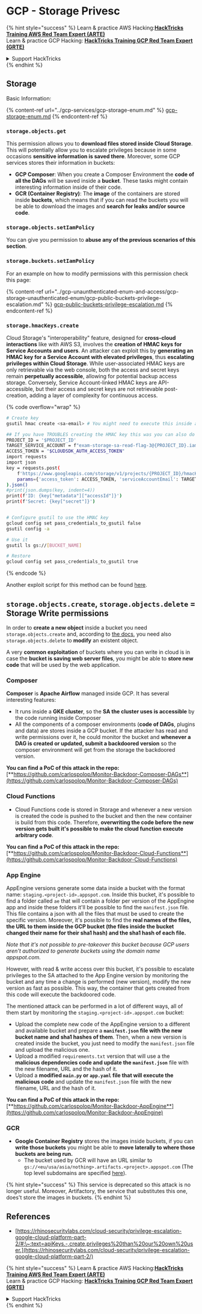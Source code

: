 # GCP - Storage Privesc

{% hint style="success" %}
Learn & practice AWS Hacking:<img src="../../../.gitbook/assets/image (1).png" alt="" data-size="line">[**HackTricks Training AWS Red Team Expert (ARTE)**](https://training.hacktricks.xyz/courses/arte)<img src="../../../.gitbook/assets/image (1).png" alt="" data-size="line">\
Learn & practice GCP Hacking: <img src="../../../.gitbook/assets/image (2).png" alt="" data-size="line">[**HackTricks Training GCP Red Team Expert (GRTE)**<img src="../../../.gitbook/assets/image (2).png" alt="" data-size="line">](https://training.hacktricks.xyz/courses/grte)

<details>

<summary>Support HackTricks</summary>

* Check the [**subscription plans**](https://github.com/sponsors/carlospolop)!
* **Join the** 💬 [**Discord group**](https://discord.gg/hRep4RUj7f) or the [**telegram group**](https://t.me/peass) or **follow** us on **Twitter** 🐦 [**@hacktricks\_live**](https://twitter.com/hacktricks\_live)**.**
* **Share hacking tricks by submitting PRs to the** [**HackTricks**](https://github.com/carlospolop/hacktricks) and [**HackTricks Cloud**](https://github.com/carlospolop/hacktricks-cloud) github repos.

</details>
{% endhint %}

## Storage

Basic Information:

{% content-ref url="../gcp-services/gcp-storage-enum.md" %}
[gcp-storage-enum.md](../gcp-services/gcp-storage-enum.md)
{% endcontent-ref %}

### `storage.objects.get`

This permission allows you to **download files stored inside Cloud Storage**. This will potentially allow you to escalate privileges because in some occasions **sensitive information is saved there**. Moreover, some GCP services stores their information in buckets:

* **GCP Composer**: When you create a Composer Environment the **code of all the DAGs** will be saved inside a **bucket**. These tasks might contain interesting information inside of their code.
* **GCR (Container Registry)**: The **image** of the containers are stored inside **buckets**, which means that if you can read the buckets you will be able to download the images and **search for leaks and/or source code**.

### `storage.objects.setIamPolicy`

You can give you permission to **abuse any of the previous scenarios of this section**.

### **`storage.buckets.setIamPolicy`**

For an example on how to modify permissions with this permission check this page:

{% content-ref url="../gcp-unaunthenticated-enum-and-access/gcp-storage-unauthenticated-enum/gcp-public-buckets-privilege-escalation.md" %}
[gcp-public-buckets-privilege-escalation.md](../gcp-unaunthenticated-enum-and-access/gcp-storage-unauthenticated-enum/gcp-public-buckets-privilege-escalation.md)
{% endcontent-ref %}

### `storage.hmacKeys.create`

Cloud Storage's "interoperability" feature, designed for **cross-cloud interactions** like with AWS S3, involves the **creation of HMAC keys for Service Accounts and users**. An attacker can exploit this by **generating an HMAC key for a Service Account with elevated privileges**, thus **escalating privileges within Cloud Storage**. While user-associated HMAC keys are only retrievable via the web console, both the access and secret keys remain **perpetually accessible**, allowing for potential backup access storage. Conversely, Service Account-linked HMAC keys are API-accessible, but their access and secret keys are not retrievable post-creation, adding a layer of complexity for continuous access.

{% code overflow="wrap" %}
```bash
# Create key
gsutil hmac create <sa-email> # You might need to execute this inside a VM instance

## If you have TROUBLES creating the HMAC key this was you can also do it contacting the API directly:
PROJECT_ID = '$PROJECT_ID'
TARGET_SERVICE_ACCOUNT = f"exam-storage-sa-read-flag-3@{PROJECT_ID}.iam.gserviceaccount.com"
ACCESS_TOKEN = "$CLOUDSDK_AUTH_ACCESS_TOKEN"
import requests
import json
key = requests.post(
    f'https://www.googleapis.com/storage/v1/projects/{PROJECT_ID}/hmacKeys',
    params={'access_token': ACCESS_TOKEN, 'serviceAccountEmail': TARGET_SERVICE_ACCOUNT}
).json()
#print(json.dumps(key, indent=4))
print(f'ID: {key["metadata"]["accessId"]}')
print(f'Secret: {key["secret"]}')


# Configure gsutil to use the HMAC key
gcloud config set pass_credentials_to_gsutil false
gsutil config -a

# Use it
gsutil ls gs://[BUCKET_NAME]

# Restore
gcloud config set pass_credentials_to_gsutil true
```
{% endcode %}

Another exploit script for this method can be found [here](https://github.com/RhinoSecurityLabs/GCP-IAM-Privilege-Escalation/blob/master/ExploitScripts/storage.hmacKeys.create.py).

## `storage.objects.create`, `storage.objects.delete` = Storage Write permissions

In order to **create a new object** inside a bucket you need `storage.objects.create` and, according to [the docs](https://cloud.google.com/storage/docs/access-control/iam-permissions#object\_permissions), you need also `storage.objects.delete` to **modify** an existent object.

A very **common exploitation** of buckets where you can write in cloud is in case the **bucket is saving web server files**, you might be able to **store new code** that will be used by the web application.

### Composer

**Composer** is **Apache Airflow** managed inside GCP. It has several interesting features:

* It runs inside a **GKE cluster**, so the **SA the cluster uses is accessible** by the code running inside Composer
* All the components of a composer environments (**code of DAGs**, plugins and data) are stores inside a GCP bucket. If the attacker has read and write permissions over it, he could monitor the bucket and **whenever a DAG is created or updated, submit a backdoored version** so the composer environment will get from the storage the backdoored version.

**You can find a PoC of this attack in the repo:** [**https://github.com/carlospolop/Monitor-Backdoor-Composer-DAGs**](https://github.com/carlospolop/Monitor-Backdoor-Composer-DAGs)

### Cloud Functions

* Cloud Functions code is stored in Storage and whenever a new version is created the code is pushed to the bucket and then the new container is build from this code. Therefore, **overwriting the code before the new version gets built it's possible to make the cloud function execute arbitrary code**.

**You can find a PoC of this attack in the repo:** [**https://github.com/carlospolop/Monitor-Backdoor-Cloud-Functions**](https://github.com/carlospolop/Monitor-Backdoor-Cloud-Functions)

### App Engine

AppEngine versions generate some data inside a bucket with the format name: `staging.<project-id>.appspot.com`. Inside this bucket, it's possible to find a folder called `ae` that will contain a folder per version of the AppEngine app and inside these folders it'll be possible to find the `manifest.json` file. This file contains a json with all the files that must be used to create the specific version. Moreover, it's possible to find the **real names of the files, the URL to them inside the GCP bucket (the files inside the bucket changed their name for their sha1 hash) and the sha1 hash of each file.**

_Note that it's not possible to pre-takeover this bucket because GCP users aren't authorized to generate buckets using the domain name appspot.com._

However, with read & write access over this bucket, it's possible to escalate privileges to the SA attached to the App Engine version by monitoring the bucket and any time a change is performed (new version), modify the new version as fast as possible. This way, the container that gets created from this code will execute the backdoored code.

The mentioned attack can be performed in a lot of different ways, all of them start by monitoring the `staging.<project-id>.appspot.com` bucket:

* Upload the complete new code of the AppEngine version to a different and available bucket and prepare a **`manifest.json` file with the new bucket name and sha1 hashes of them**. Then, when a new version is created inside the bucket, you just need to modify the `manifest.json` file and upload the malicious one.
* Upload a modified `requirements.txt` version that will use a the **malicious dependencies code and update the `manifest.json`** file with the new filename, URL and the hash of it.
* Upload a **modified `main.py` or `app.yaml` file that will execute the malicious code** and update the `manifest.json` file with the new filename, URL and the hash of it.

**You can find a PoC of this attack in the repo:** [**https://github.com/carlospolop/Monitor-Backdoor-AppEngine**](https://github.com/carlospolop/Monitor-Backdoor-AppEngine)

### GCR

* **Google Container Registry** stores the images inside buckets, if you can **write those buckets** you might be able to **move laterally to where those buckets are being run.**
  * The bucket used by GCR will have an URL similar to `gs://<eu/usa/asia/nothing>.artifacts.<project>.appspot.com` (The top level subdomains are specified [here](https://cloud.google.com/container-registry/docs/pushing-and-pulling)).

{% hint style="success" %}
This service is deprecated so this attack is no longer useful. Moreover, Artifactory, the service that substitutes this one, does't store the images in buckets.
{% endhint %}

## **References**

* [https://rhinosecuritylabs.com/cloud-security/privilege-escalation-google-cloud-platform-part-2/#:\~:text=apiKeys.-,create,privileges%20than%20our%20own%20user.](https://rhinosecuritylabs.com/cloud-security/privilege-escalation-google-cloud-platform-part-2/)

{% hint style="success" %}
Learn & practice AWS Hacking:<img src="../../../.gitbook/assets/image (1).png" alt="" data-size="line">[**HackTricks Training AWS Red Team Expert (ARTE)**](https://training.hacktricks.xyz/courses/arte)<img src="../../../.gitbook/assets/image (1).png" alt="" data-size="line">\
Learn & practice GCP Hacking: <img src="../../../.gitbook/assets/image (2).png" alt="" data-size="line">[**HackTricks Training GCP Red Team Expert (GRTE)**<img src="../../../.gitbook/assets/image (2).png" alt="" data-size="line">](https://training.hacktricks.xyz/courses/grte)

<details>

<summary>Support HackTricks</summary>

* Check the [**subscription plans**](https://github.com/sponsors/carlospolop)!
* **Join the** 💬 [**Discord group**](https://discord.gg/hRep4RUj7f) or the [**telegram group**](https://t.me/peass) or **follow** us on **Twitter** 🐦 [**@hacktricks\_live**](https://twitter.com/hacktricks\_live)**.**
* **Share hacking tricks by submitting PRs to the** [**HackTricks**](https://github.com/carlospolop/hacktricks) and [**HackTricks Cloud**](https://github.com/carlospolop/hacktricks-cloud) github repos.

</details>
{% endhint %}
